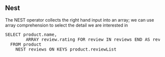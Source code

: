 ## Nest 

The NEST operator collects the right hand input into an array; we can use 
array comprehension to select the detail we are interested in
<pre id="example">
SELECT product.name, 
        ARRAY review.rating FOR review IN reviews END AS review_detail
  FROM product
    NEST reviews ON KEYS product.reviewList
</pre>
